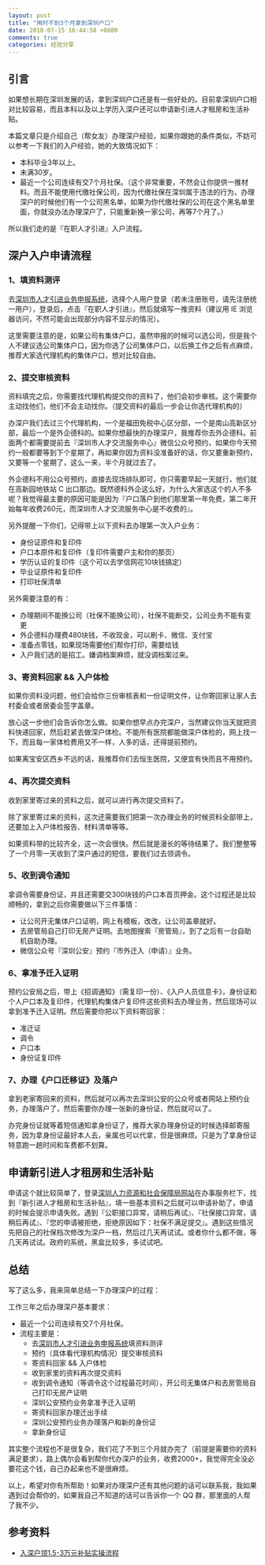 ```yaml
---
layout: post
title: "用时不到3个月拿到深圳户口"
date: 2018-07-15 16:44:58 +0800
comments: true
categories: 经验分享
---
```


## 引言

如果想长期在深圳发展的话，拿到深圳户口还是有一些好处的。目前拿深圳户口相对比较容易，而且本科以及以上学历入深户还可以申请新引进人才租房和生活补贴。

本篇文章只是介绍自己（帮女友）办理深户经验，如果你跟她的条件类似，不妨可以参考一下我们的入户经验，她的大致情况如下：

- 本科毕业3年以上。
- 未满30岁。
- 最近一个公司连续有交7个月社保。（这个非常重要，不然会让你提供一推材料。而且不能使用代缴社保公司，因为代缴社保在深圳属于违法的行为，办理深户的时候他们有一个公司黑名单，如果为你代缴社保的公司在这个黑名单里面，你就没办法办理深户了，只能重新换一家公司，再等7个月了。）

所以我们走的是『在职人才引进』入户流程。

<!--more-->

## 深户入户申请流程

### 1、填资料测评

去[深圳市人才引进业务申报系统](https://sz12333.gov.cn/rcyj/)，选择个人用户登录（若未注册账号，请先注册统一用户），登录后，点击『在职人才引进』，然后就填写一推资料（建议用 IE 浏览器访问，不然可能会出现部分内容不显示的情况）。

这里需要注意的是，如果公司有集体户口，虽然申报的时候可以选公司，但是我个人不建议选公司集体户口，因为你选了公司集体户口，以后换工作之后有点麻烦，推荐大家选代理机构的集体户口，想对比较自由。

### 2、提交审核资料

资料填完之后，你需要找代理机构提交你的资料了，他们会初步审核。这个需要你主动找他们，他们不会主动找你。（提交资料的最后一步会让你选代理机构的）

办深户我们去过三个代理机构，一个是福田免税中心区分部，一个是南山高新区分部，最后一个是外企德科的。如果你想最快的办理深户，我推荐你去外企德科。前面两个都需要提前去『深圳市人才交流服务中心』微信公众号预约，如果你今天预约一般都要等到下个星期了，再如果你因为资料没准备好的话，你又要重新预约，又要等一个星期了，这么一来，半个月就过去了。

外企德科不用公众号预约，直接去现场排队即可，你只需要早起一天就行，他们就在高新园地铁站 C 出口那边。既然德科外企这么好，为什么大家选这个的人不多呢？我觉得最主要的原因可能是因为『户口落户到他们那里第一年免费，第二年开始每年收费260元，而深圳市人才交流服务中心是不收费的』。

另外提醒一下你们，记得带上以下资料去办理第一次入户业务：

- 身份证原件和复印件
- 户口本原件和复印件（复印件需要户主和你的那页）
- 学历认证的复印件（这个可以去学信网花10块钱搞定）
- 毕业证原件和复印件
- 打印社保清单

另外需要注意的有：

- 办理期间不能换公司（社保不能换公司），社保不能断交，公司业务不能有变更
- 外企德科办理费480块钱，不收现金，可以刷卡、微信、支付宝
- 准备点零钱，如果现场需要他们帮你打印，需要给钱
- 入户我们选的是招工。嫌调档案麻烦，就没调档案过来。

### 3、寄资料回家 && 入户体检

如果你资料没问题，他们会给你三份审核表和一份证明文件，让你寄回家让家人去村委会或者居委会签字盖章。

放心这一步他们会告诉你怎么做。如果你想早点办完深户，当然建议你当天就把资料快递回家，然后赶紧去做深户体检。不能所有医院都能做深户体检的，网上找一下，而且每一家体检费用又不一样，人多的话，还得提前预约。

如果离宝安区西乡不远的话，我推荐你们去恒生医院，又便宜有快而且不用预约。

### 4、再次提交资料

收到家里寄过来的资料之后，就可以进行再次提交资料了。

除了家里寄过来的资料，这次还需要我们把第一次办理业务的时候资料全部带上，还要加上入户体检报告、材料清单等等。

如果资料带的比较齐全，这一次会很快。然后就是漫长的等待结果了。我们整整等了一个月零一天收到了深户通过的短信，要我们过去领调令。

### 5、收到调令通知

拿调令需要身份证，并且还需要交300块钱的户口本首页押金。这个过程还是比较顺畅的，拿到之后你需要做以下三件事情：

- 让公司开无集体户口证明，网上有模板，改改，让公司盖章就好。
- 去房管局自己打印无房产证明。去地图搜索『房管局』，到了之后有一台自助机自助办理。
- 微信公众号『深圳公安』预约『市外迁入（申请）』业务。

### 6、拿准予迁入证明

预约公安局之后，带上《招调通知》（需复印一份）、《入户人员信息卡》，身份证和个人户口本及复印件，代理机构集体户复印件这些资料去办理业务，然后现场可以拿到准予迁入证明。然后需要你把以下资料寄回家：

- 准迁证
- 调令
- 户口本
- 身份证复印件

### 7、办理《户口迁移证》及落户

拿到老家寄回来的资料，然后就可以再次去深圳公安的公众号或者网站上预约业务，办理落户了，然后需要你办理一张新的身份证，然后就可以了。

办完身份证就等着短信通知拿身份证了，推荐大家办理身份证的时候选择邮寄服务，因为拿身份证最好本人去，亲属也可以代拿，但是很麻烦。只是为了拿身份证特意跑一趟时间和车费都不划算。

## 申请新引进人才租房和生活补贴

申请这个就比较简单了，登录[深圳人力资源和社会保障局网站](http://www.szhrss.gov.cn/)在办事服务栏下，找到『新引进人才租房和生活补贴』，填一些基本资料之后就可以申请补助了，申请的时候会提示申请失败。遇到『公职接口异常，请稍后再试』、『社保接口异常，请稍后再试』、『您的申请被拒绝，拒绝原因如下：社保不满足提交』。遇到这些情况先把自己的社保档次修改为深户一档，然后过几天再试试。或者你什么都不做，等几天再试试。政府的系统，黑盒比较多，多试试吧。

## 总结

写了这么多，我来简单总结一下办理深户的过程：

工作三年之后办理深户基本要求：

- 最近一个公司连续有交7个月社保。
- 流程主要是：
    - 去[深圳市人才引进业务申报系统](https://sz12333.gov.cn/rcyj/)填资料测评
    - 预约（具体看代理机构情况）提交审核资料
    - 寄资料回家 && 入户体检
    - 收到家里的资料再次提交资料
    - 收到调令通知（等调令这个过程最花时间），开公司无集体户和去房管局自己打印无房产证明
    - 深圳公安预约业务拿准予迁入证明
    - 寄资料回家办理迁出手续
    - 深圳公安预约业务办理落户和新的身份证
    - 拿新身份证

其实整个流程也不是很复杂，我们花了不到三个月就办完了（前提是需要你的资料满足要求），路上偶尔会看到帮你代办深户的业务，收费2000+，我觉得完全没必要花这个钱，自己办起来也不是很麻烦。

以上，希望对你有所帮助！如果对办理深户还有其他问题的话可以联系我，我如果遇到过会帮你的，如果我自己不知道的话可以告诉你一个 QQ 群，那里面的人帮了我不少。

## 参考资料

- [入深户领1.5-3万元补贴实操流程](https://www.jianshu.com/p/650efc2197b9)
